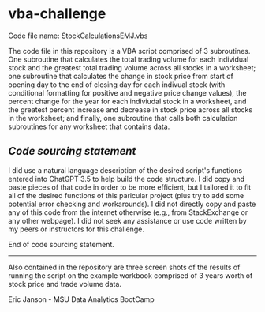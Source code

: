 # vba-challenge
 
Code file name: StockCalculationsEMJ.vbs

The code file in this repository is a VBA script comprised of 3 subroutines. One subroutine that calculates the total trading volume for each individual stock and the greatest total trading volume across all stocks in a worksheet; one subroutine that calculates the change in stock price from start of opening day to the end of closing day for each indivual stock (with conditional formatting for positive and negative price change values), the percent change for the year for each indiviudal stock in a worksheet, and the greatest percent increase and decrease in stock price across all stocks in the worksheet; and finally, one subroutine that calls both calculation subroutines for any worksheet that contains data. 

*Code sourcing statement*
-----------------------

 I did use a natural language description of the desired script's functions entered into ChatGPT 3.5 to help build the code structure. I did copy and paste pieces of that code in order to be more efficient, but I tailored it to fit all of the desired functions of this paricular project (plus try to add some potential error checking and workarounds). I did not directly copy and paste any of this code from the internet otherwise (e.g., from StackExchange or any other webpage). I did not seek any assistance or use code written by my peers or instructors for this challenge.

End of code sourcing statement.

 ----------------------

Also contained in the repository are three screen shots of the results of running the script on the example workbook comprised of 3 years worth of stock price and trade volume data.

Eric Janson - MSU Data Analytics BootCamp